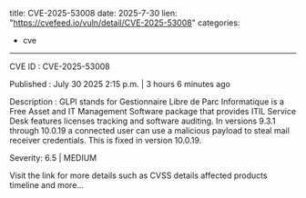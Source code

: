  
title: CVE-2025-53008
date: 2025-7-30
lien: "https://cvefeed.io/vuln/detail/CVE-2025-53008"
categories:
  - cve
---

CVE ID : CVE-2025-53008

Published :  July 30
2025
2:15 p.m. | 3 hours
6 minutes ago

Description : GLPI stands for Gestionnaire Libre de Parc Informatique is a Free Asset and IT Management Software package
that provides ITIL Service Desk features
licenses tracking and software auditing. In versions 9.3.1 through 10.0.19
a connected user can use a malicious payload to steal mail receiver credentials. This is fixed in version 10.0.19.

Severity: 6.5 | MEDIUM

Visit the link for more details
such as CVSS details
affected products
timeline
and more...
